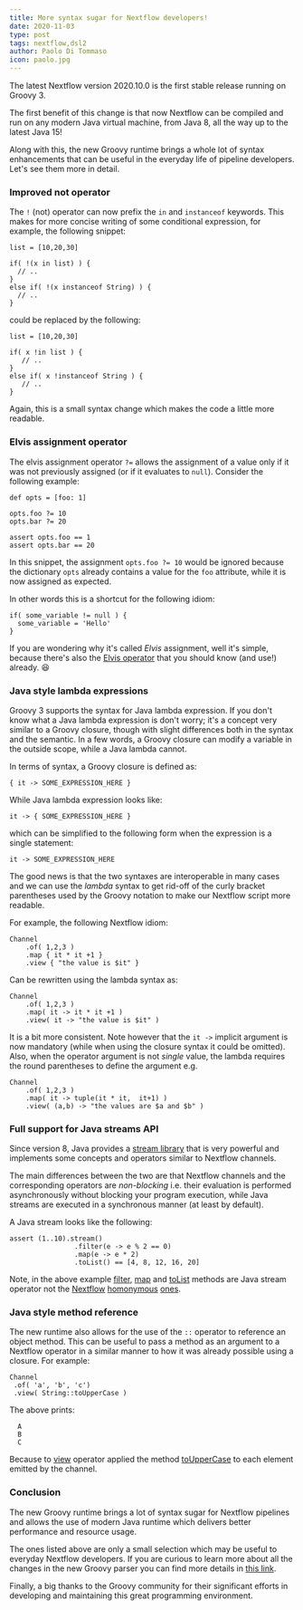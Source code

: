 ```yaml
---
title: More syntax sugar for Nextflow developers!
date: 2020-11-03
type: post
tags: nextflow,dsl2
author: Paolo Di Tommaso
icon: paolo.jpg
---
```


The latest Nextflow version 2020.10.0 is the first stable release running on Groovy 3.

The first benefit of this change is that now Nextflow can be compiled and run on any modern Java virtual machine,
from Java 8, all the way up to the latest Java 15!

Along with this, the new Groovy runtime brings a whole lot of syntax enhancements that can be useful in
the everyday life of pipeline developers. Let's see them more in detail.

### Improved not operator

The `!` (not) operator can now prefix the `in` and `instanceof` keywords.
This makes for more concise writing of some conditional expression, for example, the following snippet:

```
list = [10,20,30]

if( !(x in list) ) {
  // ..
}
else if( !(x instanceof String) ) {
  // ..
}
```

could be replaced by the following:

```
list = [10,20,30]

if( x !in list ) {
   // ..
}
else if( x !instanceof String ) {
   // ..
}
```

Again, this is a small syntax change which makes the code a little more
readable.

### Elvis assignment operator

The elvis assignment operator `?=` allows the assignment of a value only if it was not
previously assigned (or if it evaluates to `null`). Consider the following example:

```
def opts = [foo: 1]

opts.foo ?= 10
opts.bar ?= 20

assert opts.foo == 1
assert opts.bar == 20
```

In this snippet, the assignment `opts.foo ?= 10` would be ignored because the dictionary `opts` already
contains a value for the `foo` attribute, while it is now assigned as expected.

In other words this is a shortcut for the following idiom:

```
if( some_variable != null ) {
  some_variable = 'Hello'
}
```

If you are wondering why it's called _Elvis_ assignment, well it's simple, because there's also the [Elvis operator](https://groovy-lang.org/operators.html#_elvis_operator) that you should know (and use!) already. 😆

### Java style lambda expressions

Groovy 3 supports the syntax for Java lambda expression. If you don't know what a Java lambda expression is
don't worry; it's a concept very similar to a Groovy closure, though with slight differences
both in the syntax and the semantic. In a few words, a Groovy closure can modify a variable in the outside scope,
while a Java lambda cannot.

In terms of syntax, a Groovy closure is defined as:

```
{ it -> SOME_EXPRESSION_HERE }
```

While Java lambda expression looks like:

```
it -> { SOME_EXPRESSION_HERE }
```

which can be simplified to the following form when the expression is a single statement:

```
it -> SOME_EXPRESSION_HERE
```

The good news is that the two syntaxes are interoperable in many cases and we can use the _lambda_
syntax to get rid-off of the curly bracket parentheses used by the Groovy notation to make our Nextflow
script more readable.

For example, the following Nextflow idiom:

```
Channel
    .of( 1,2,3 )
    .map { it * it +1 }
    .view { "the value is $it" }
```

Can be rewritten using the lambda syntax as:

```
Channel
    .of( 1,2,3 )
    .map( it -> it * it +1 )
    .view( it -> "the value is $it" )
```

It is a bit more consistent. Note however that the `it ->` implicit argument is now mandatory (while when using the closure syntax it could be omitted). Also, when the operator argument is not _single_ value, the lambda requires the
round parentheses to define the argument e.g.

```
Channel
    .of( 1,2,3 )
    .map( it -> tuple(it * it,  it+1) )
    .view( (a,b) -> "the values are $a and $b" )
```

### Full support for Java streams API

Since version 8, Java provides a [stream library](https://winterbe.com/posts/2014/07/31/java8-stream-tutorial-examples/) that is very powerful and implements some concepts and operators similar to Nextflow channels.

The main differences between the two are that Nextflow channels and the corresponding operators are _non-blocking_
i.e. their evaluation is performed asynchronously without blocking your program execution, while Java streams are
executed in a synchronous manner (at least by default).

A Java stream looks like the following:

```
assert (1..10).stream()
                .filter(e -> e % 2 == 0)
                .map(e -> e * 2)
                .toList() == [4, 8, 12, 16, 20]

```

Note, in the above example
[filter](https://docs.oracle.com/javase/8/docs/api/java/util/stream/Stream.html#filter-java.util.function.Predicate-),
[map](https://docs.oracle.com/javase/8/docs/api/java/util/stream/Stream.html#map-java.util.function.Function-) and
[toList](https://docs.oracle.com/javase/8/docs/api/java/util/stream/Collectors.html#toList--)
methods are Java stream operator not the
[Nextflow](https://www.nextflow.io/docs/latest/operator.html#filter)
[homonymous](https://www.nextflow.io/docs/latest/operator.html#map)
[ones](https://www.nextflow.io/docs/latest/operator.html#tolist).

### Java style method reference

The new runtime also allows for the use of the `::` operator to reference an object method.
This can be useful to pass a method as an argument to a Nextflow operator in a similar
manner to how it was already possible using a closure. For example:

```
Channel
 .of( 'a', 'b', 'c')
 .view( String::toUpperCase )
```

The above prints:

```
  A
  B
  C
```

Because to [view](https://www.nextflow.io/docs/latest/operator.html#filter) operator applied
the method [toUpperCase](https://docs.oracle.com/javase/8/docs/api/java/lang/String.html#toUpperCase--)
to each element emitted by the channel.

### Conclusion

The new Groovy runtime brings a lot of syntax sugar for Nextflow pipelines and allows the use of modern Java
runtime which delivers better performance and resource usage.

The ones listed above are only a small selection which may be useful to everyday Nextflow developers.
If you are curious to learn more about all the changes in the new Groovy parser you can find more details in
[this link](https://groovy-lang.org/releasenotes/groovy-3.0.html).

Finally, a big thanks to the Groovy community for their significant efforts in developing and maintaining this
great programming environment.
